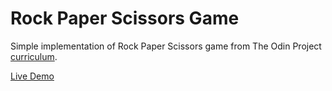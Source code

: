 # Rock Paper Scissors Game
Simple implementation of Rock Paper Scissors game from The Odin Project [curriculum](https://www.theodinproject.com/paths/foundations/courses/foundations/lessons/rock-paper-scissors).

[Live Demo](https://kai-ion.github.io/rock-paper-scissors-game/)